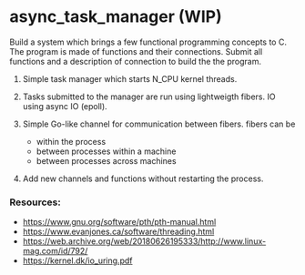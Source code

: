 # async_task_manager (WIP)

Build a system which brings a few functional programming concepts to C. The program is made of functions and their connections.
Submit all functions and a description of connection to build the the program.

1. Simple task manager which starts N_CPU kernel threads.
2. Tasks submitted to the manager are run using lightweigth fibers. IO using async IO (epoll).
3. Simple Go-like channel for communication between fibers. fibers can be
   - within the process
   - between processes within a machine
   - between processes across machines
   
4. Add new channels and functions without restarting the process. 

### Resources:
- https://www.gnu.org/software/pth/pth-manual.html
- https://www.evanjones.ca/software/threading.html
- https://web.archive.org/web/20180626195333/http://www.linux-mag.com/id/792/
- https://kernel.dk/io_uring.pdf
